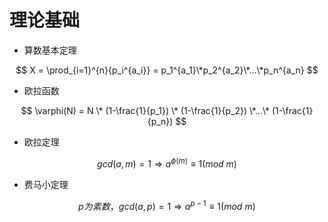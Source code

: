 # 理论基础
* 算数基本定理

$$
X = \prod_{i=1}^{n}{p_i^{a_i}} = p_1^{a_1}\*p_2^{a_2}\*...\*p_n^{a_n}
$$

* 欧拉函数

$$
\varphi(N) = N \* (1-\frac{1}{p_1}) \* (1-\frac{1}{p_2}) \*...\* (1-\frac{1}{p_n})
$$

* 欧拉定理

$$
gcd(a, m) = 1 \Rightarrow a^{\phi(m)} \equiv 1 (mod\ m)
$$

* 费马小定理

$$
p为素数，gcd(a, p) = 1 \Rightarrow a^{p-1} \equiv 1 (mod\ m)
$$

